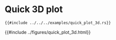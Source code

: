 # Quick 3D plot

```rust,ignore
{{#include ../../../examples/quick_plot_3d.rs}}
```

{{#include ../figures/quick_plot_3d.html}}